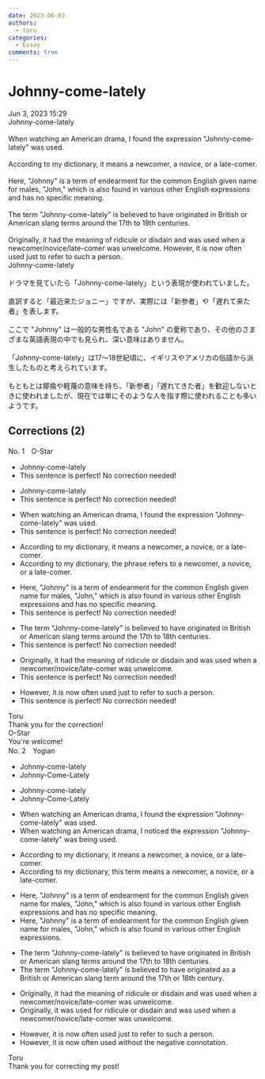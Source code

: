 ```yaml
---
date: 2023-06-03
authors:
  - toru
categories:
  - Essay
comments: true
---
```


# Johnny-come-lately
<div class="date">Jun 3, 2023 15:29</div>
<div id="post"><div id="body_show_ori">
Johnny-come-lately<br/><br/>When watching an American drama, I found the expression "Johnny-come-lately" was used.<br/><br/>According to my dictionary, it means a newcomer, a novice, or a late-comer.<br/><br/>Here, "Johnny" is a term of endearment for the common English given name for males, "John," which is also found in various other English expressions and has no specific meaning.<br/><br/>The term "Johnny-come-lately" is believed to have originated in British or American slang terms around the 17th to 18th centuries.<br/><br/>Originally, it had the meaning of ridicule or disdain and was used when a newcomer/novice/late-comer was unwelcome. However, it is now often used just to refer to such a person.
</div></div>

<!-- more -->

<div id="post_ja"><div id="body_show_mo">
Johnny-come-lately<br/><br/>ドラマを見ていたら「Johnny-come-lately」という表現が使われていました。<br/><br/>直訳すると「最近来たジョニー」ですが、実際には「新参者」や「遅れて来た者」を表します。<br/><br/>ここで "Johnny" は一般的な男性名である "John" の愛称であり、その他のさまざまな英語表現の中でも見られ、深い意味はありません。<br/><br/>「Johnny-come-lately」は17～18世紀頃に、イギリスやアメリカの俗語から派生したものと考えられています。<br/><br/>もともとは揶揄や軽蔑の意味を持ち、「新参者」「遅れてきた者」を歓迎しないときに使われましたが、現在では単にそのような人を指す際に使われることも多いようです。
</div></div>

## Corrections (2)
<div id="block"><div class="first_name"> No. 1　<span class="just_name">O-Star</span></div><div id="block2">
<ul class="correction_field">
<li class="incorrect">Johnny-come-lately</li>
<li class="corrected perfect">This sentence is perfect! No correction needed!</li>
</ul>
<ul class="correction_field">
<li class="incorrect">Johnny-come-lately</li>
<li class="corrected perfect">This sentence is perfect! No correction needed!</li>
</ul>
<ul class="correction_field">
<li class="incorrect">When watching an American drama, I found the expression "Johnny-come-lately" was used.</li>
<li class="corrected perfect">This sentence is perfect! No correction needed!</li>
</ul>
<ul class="correction_field">
<li class="incorrect">According to my dictionary, it means a newcomer, a novice, or a late-comer.</li>
<li class="corrected correct">
According to my dictionary, <span class="f_bold">the phrase refers to</span> a newcomer, a novice, or a late-comer.
</li>
</ul>
<ul class="correction_field">
<li class="incorrect">Here, "Johnny" is a term of endearment for the common English given name for males, "John," which is also found in various other English expressions and has no specific meaning.</li>
<li class="corrected perfect">This sentence is perfect! No correction needed!</li>
</ul>
<ul class="correction_field">
<li class="incorrect">The term "Johnny-come-lately" is believed to have originated in British or American slang terms around the 17th to 18th centuries.</li>
<li class="corrected perfect">This sentence is perfect! No correction needed!</li>
</ul>
<ul class="correction_field">
<li class="incorrect">Originally, it had the meaning of ridicule or disdain and was used when a newcomer/novice/late-comer was unwelcome.</li>
<li class="corrected perfect">This sentence is perfect! No correction needed!</li>
</ul>
<ul class="correction_field">
<li class="incorrect">However, it is now often used just to refer to such a person.</li>
<li class="corrected perfect">This sentence is perfect! No correction needed!</li>
</ul>
</div><div class="name"><span class="just_name">Toru</span><br>
Thank you for the correction!
</div>
<div class="name"><span class="just_name">O-Star</span><br>
You're welcome!
</div>
</div>
<div id="block"><div class="first_name"> No. 2　<span class="just_name">Yogian</span></div><div id="block2">
<ul class="correction_field">
<li class="incorrect">Johnny-come-lately</li>
<li class="corrected correct">
Johnny-Come-Lately
</li>
</ul>
<ul class="correction_field">
<li class="incorrect">Johnny-come-lately</li>
<li class="corrected correct">
Johnny-Come-Lately
</li>
</ul>
<ul class="correction_field">
<li class="incorrect">When watching an American drama, I found the expression "Johnny-come-lately" was used.</li>
<li class="corrected correct">
When watching an American drama, I noticed the expression "Johnny-come-lately" was being used.
</li>
</ul>
<ul class="correction_field">
<li class="incorrect">According to my dictionary, it means a newcomer, a novice, or a late-comer.</li>
<li class="corrected correct">
According to my dictionary, this term means a newcomer, a novice, or a late-comer.
</li>
</ul>
<ul class="correction_field">
<li class="incorrect">Here, "Johnny" is a term of endearment for the common English given name for males, "John," which is also found in various other English expressions and has no specific meaning.</li>
<li class="corrected correct">
Here, "Johnny" is a term of endearment for the common English given name for males, "John," which is also found in various other English expressions.
</li>
</ul>
<ul class="correction_field">
<li class="incorrect">The term "Johnny-come-lately" is believed to have originated in British or American slang terms around the 17th to 18th centuries.</li>
<li class="corrected correct">
The term "Johnny-come-lately" is believed to have originated as a British or American slang term around the 17th or 18th century.
</li>
</ul>
<ul class="correction_field">
<li class="incorrect">Originally, it had the meaning of ridicule or disdain and was used when a newcomer/novice/late-comer was unwelcome.</li>
<li class="corrected correct">
Originally, it was used for ridicule or disdain and was used when a newcomer/novice/late-comer was unwelcome.
</li>
</ul>
<ul class="correction_field">
<li class="incorrect">However, it is now often used just to refer to such a person.</li>
<li class="corrected correct">
However, it is now often used without the negative connotation.
</li>
</ul>
</div><div class="name"><span class="just_name">Toru</span><br>
Thank you for correcting my post!
</div>
</div>
